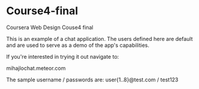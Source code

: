 # Course4-final
Coursera Web Design Couse4 final

This is an example of a chat application.  The users defined here are default and are used to serve as a demo of the app's capabilities.

If you're interested in trying it out navigate to:

mihajlochat.meteor.com

The sample username / passwords are: user{1..8}@test.com / test123
